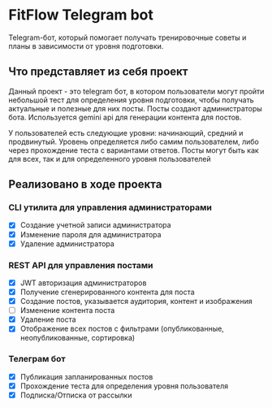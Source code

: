 # FitFlow Telegram bot

Telegram-бот, который помогает получать тренировочные советы и планы в зависимости от уровня подготовки.

## Что представляет из себя проект

Данный проект - это telegram бот, в котором пользователи могут пройти небольшой тест для определения уровня подготовки, чтобы получать актуальные и полезные для них посты. Посты создают администраторы бота. Используется gemini api для генерации контента для постов.

У пользователей есть следующие уровни: начинающий, средний и продвинутый.
Уровень определяется либо самим пользователем, либо через прохождение теста с вариантами ответов.
Посты могут быть как для всех, так и для определенного уровня пользователей

## Реализовано в ходе проекта

### CLI утилита для управления администраторами

- [x] Создание учетной записи администратора
- [x] Изменение пароля для администратора
- [x] Удаление администратора

### REST API для управления постами

- [x] JWT авторизация администраторов
- [x] Получение сгенерированного контента для поста
- [x] Создание постов, указывается аудитория, контент и изображения
- [ ] Изменение контента поста
- [x] Удаление поста
- [x] Отображение всех постов с фильтрами (опубликованные, неопубликованные, сортировка)

### Телеграм бот

- [x] Публикация запланированных постов
- [x] Прохождение теста для определения уровня пользователя
- [x] Подписка/Отписка от рассылки
